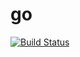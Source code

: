 # go

[![Build Status](https://travis-ci.org/dmrd/go.jl.svg?branch=master)](https://travis-ci.org/dmrd/go.jl)
